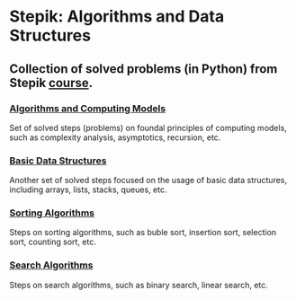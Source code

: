 # Stepik: Algorithms and Data Structures
## Collection of solved problems (in Python) from Stepik [course](https://stepik.org/course/181477).
###
### [Algorithms and Computing Models](https://github.com/AlexeyKuzko/study_projects/tree/main/stepik_algorithms_data_structures/2_algorithms_computing_models)
Set of solved steps (problems) on foundal principles of computing models, such as complexity analysis, asymptotics, recursion, etc.
### [Basic Data Structures](https://github.com/AlexeyKuzko/study_projects/tree/main/stepik_algorithms_data_structures/3_basic_data_structures)
Another set of solved steps focused on the usage of basic data structures, including arrays, lists, stacks, queues, etc.
### [Sorting Algorithms](https://github.com/AlexeyKuzko/study_projects/tree/main/stepik_algorithms_data_structures/4_sorting_algorithms)
Steps on sorting algorithms, such as buble sort, insertion sort, selection sort, counting sort, etc.
### [Search Algorithms](https://github.com/AlexeyKuzko/study_projects/tree/main/stepik_algorithms_data_structures/5_search_algorithms)
Steps on search algorithms, such as binary search, linear search, etc.
